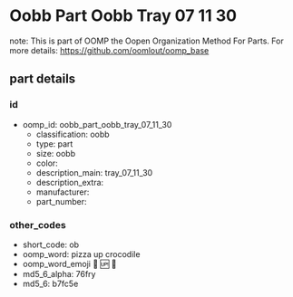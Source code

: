 # Oobb Part Oobb Tray 07 11 30  

note: This is part of OOMP the Oopen Organization Method For Parts. For more details: https://github.com/oomlout/oomp_base

##  part details





### id
* oomp_id: oobb_part_oobb_tray_07_11_30
  * classification: oobb
  * type: part
  * size: oobb
  * color: 
  * description_main: tray_07_11_30
  * description_extra: 
  * manufacturer: 
  * part_number: 

### other_codes
* short_code: ob
* oomp_word: pizza up crocodile
* oomp_word_emoji :pizza: :up: :crocodile:
* md5_6_alpha: 76fry
* md5_6: b7fc5e